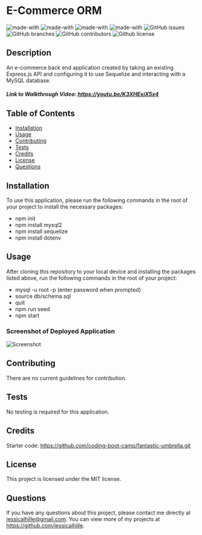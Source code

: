 # E-Commerce ORM
  ![made-with](https://img.shields.io/badge/Made%20with-JavaScript-1f425f.svg)
  ![made-with](https://img.shields.io/badge/Made%20with-Express.js-1f425f.svg)
  ![made-with](https://img.shields.io/badge/Made%20with-Sequelize-1f425f.svg)
  ![made-with](https://img.shields.io/badge/Made%20with-MySQL-1f425f.svg)
  ![GitHub issues](https://img.shields.io/github/issues/jessicalhille/e-commerce-orm)
  ![GitHub branches](https://badgen.net/github/branches/jessicalhille/e-commerce-orm)
  ![GitHub contributors](https://img.shields.io/github/contributors/jessicalhille/e-commerce-orm)
  ![Github license](http://img.shields.io/badge/license-MIT-blue.svg)


  ## Description
  An e-commerce back end application created by taking an existing Express.js API and configuring it to use Sequelize and interacting with a MySQL database.
  ##### Link to Walkthrough Video: https://youtu.be/K3XHExiX5x4

  ## Table of Contents
  * [Installation](#installation)
  * [Usage](#usage)
  * [Contributing](#contributing)
  * [Tests](#tests)
  * [Credits](#credits)
  * [License](#license)
  * [Questions](#questions)

  ## Installation
  To use this application, please run the following commands in the root of your project to install the necessary packages:
  * npm init 
  * npm install mysql2
  * npm install sequelize
  * npm install dotenv

  ## Usage
  After cloning this repository to your local device and installing the packages listed above, run the following commands in the root of your project: 
  * mysql -u root -p (enter password when prompted) 
  * source db/schema.sql
  * quit
  * npm run seed
  * npm start
  ### Screenshot of Deployed Application
  ![Screenshot](undefined)

  ## Contributing
  There are no current guidelines for contribution.

  ## Tests
  No testing is required for this application.

  ## Credits
  Starter code: https://github.com/coding-boot-camp/fantastic-umbrella.git

  ## License
  This project is licensed under the MIT license.

  ## Questions
  If you have any questions about this project, please contact me directly at jessicalhille@gmail.com.
  You can view more of my projects at https://github.com/jessicalhille.

